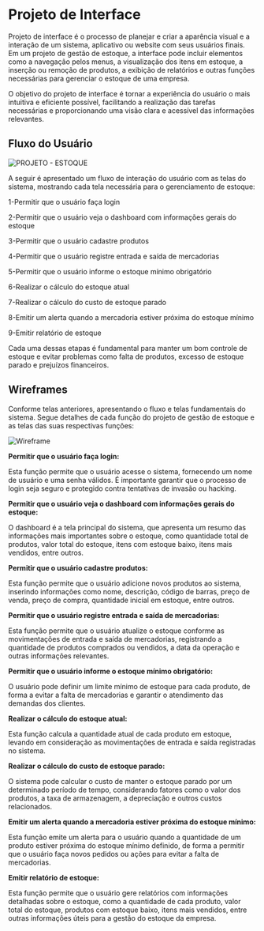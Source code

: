 
# Projeto de Interface

Projeto de interface é o processo de planejar e criar a aparência visual e a interação de um sistema, aplicativo ou website com seus usuários finais. Em um projeto de gestão de estoque, a interface pode incluir elementos como a navegação pelos menus, a visualização dos itens em estoque, a inserção ou remoção de produtos, a exibição de relatórios e outras funções necessárias para gerenciar o estoque de uma empresa. 

O objetivo do projeto de interface é tornar a experiência do usuário o mais intuitiva e eficiente possível, facilitando a realização das tarefas necessárias e proporcionando uma visão clara e acessível das informações relevantes.

## Fluxo do Usuário
![PROJETO - ESTOQUE](https://user-images.githubusercontent.com/122751654/235789264-d7603b6b-198f-4d8a-af74-147a995f149e.png)

A seguir é apresentado um fluxo de interação do usuário com as telas do sistema, mostrando cada tela necessária para o gerenciamento de estoque:

1-Permitir que o usuário faça login

2-Permitir que o usuário veja o dashboard com informações gerais do estoque

3-Permitir que o usuário cadastre produtos

4-Permitir que o usuário registre entrada e saída de mercadorias

5-Permitir que o usuário informe o estoque mínimo obrigatório

6-Realizar o cálculo do estoque atual

7-Realizar o cálculo do custo de estoque parado

8-Emitir um alerta quando a mercadoria estiver próxima do estoque mínimo

9-Emitir relatório de estoque

Cada uma dessas etapas é fundamental para manter um bom controle de estoque e evitar problemas como falta de produtos, excesso de estoque parado e prejuízos financeiros.


## Wireframes

Conforme telas anteriores, apresentando o fluxo e telas fundamentais do sistema. Segue detalhes de cada função do projeto de gestão de estoque e as telas das suas respectivas funções:

![Wireframe](https://user-images.githubusercontent.com/127454796/233856770-b65e3fe9-4a35-478a-a63e-87dd873bc29c.png)

**Permitir que o usuário faça login:**

Esta função permite que o usuário acesse o sistema, fornecendo um nome de usuário e uma senha válidos. É importante garantir que o processo de login seja seguro e protegido contra tentativas de invasão ou hacking.

**Permitir que o usuário veja o dashboard com informações gerais do estoque:** 

O dashboard é a tela principal do sistema, que apresenta um resumo das informações mais importantes sobre o estoque, como quantidade total de produtos, valor total do estoque, itens com estoque baixo, itens mais vendidos, entre outros.

**Permitir que o usuário cadastre produtos:** 

Esta função permite que o usuário adicione novos produtos ao sistema, inserindo informações como nome, descrição, código de barras, preço de venda, preço de compra, quantidade inicial em estoque, entre outros.

**Permitir que o usuário registre entrada e saída de mercadorias:** 

Esta função permite que o usuário atualize o estoque conforme as movimentações de entrada e saída de mercadorias, registrando a quantidade de produtos comprados ou vendidos, a data da operação e outras informações relevantes.

**Permitir que o usuário informe o estoque mínimo obrigatório:** 

O usuário pode definir um limite mínimo de estoque para cada produto, de forma a evitar a falta de mercadorias e garantir o atendimento das demandas dos clientes.

**Realizar o cálculo do estoque atual:** 

Esta função calcula a quantidade atual de cada produto em estoque, levando em consideração as movimentações de entrada e saída registradas no sistema.

**Realizar o cálculo do custo de estoque parado:** 

O sistema pode calcular o custo de manter o estoque parado por um determinado período de tempo, considerando fatores como o valor dos produtos, a taxa de armazenagem, a depreciação e outros custos relacionados.

**Emitir um alerta quando a mercadoria estiver próxima do estoque mínimo:** 

Esta função emite um alerta para o usuário quando a quantidade de um produto estiver próxima do estoque mínimo definido, de forma a permitir que o usuário faça novos pedidos ou ações para evitar a falta de mercadorias.

**Emitir relatório de estoque:** 

Esta função permite que o usuário gere relatórios com informações detalhadas sobre o estoque, como a quantidade de cada produto, valor total do estoque, produtos com estoque baixo, itens mais vendidos, entre outras informações úteis para a gestão do estoque da empresa.
